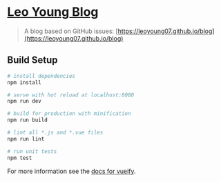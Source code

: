 # [Leo Young Blog](https://leoyoung07.github.io/blog/)

> A blog based on GitHub issues: [https://leoyoung07.github.io/blog](https://leoyoung07.github.io/blog)

## Build Setup

``` bash
# install dependencies
npm install

# serve with hot reload at localhost:8080
npm run dev

# build for production with minification
npm run build

# lint all *.js and *.vue files
npm run lint

# run unit tests
npm test
```

For more information see the [docs for vueify](https://github.com/vuejs/vueify).
